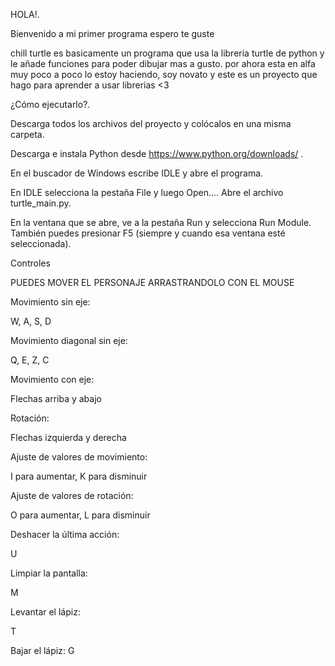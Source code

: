HOLA!.

Bienvenido a mi primer programa espero te guste

chill turtle es basicamente un programa que usa la libreria turtle de python y le añade funciones para poder dibujar mas a gusto. por ahora esta en alfa muy poco a poco lo estoy haciendo, soy novato y este es un proyecto que hago para aprender a usar librerias <3

¿Cómo ejecutarlo?.

Descarga todos los archivos del proyecto y colócalos en una misma carpeta.

Descarga e instala Python desde https://www.python.org/downloads/
.

En el buscador de Windows escribe IDLE y abre el programa.

En IDLE selecciona la pestaña File y luego Open.... Abre el archivo turtle_main.py.

En la ventana que se abre, ve a la pestaña Run y selecciona Run Module.
También puedes presionar F5 (siempre y cuando esa ventana esté seleccionada).


Controles

PUEDES MOVER EL PERSONAJE ARRASTRANDOLO CON EL MOUSE

Movimiento sin eje:

W, A, S, D

Movimiento diagonal sin eje:

Q, E, Z, C

Movimiento con eje:

Flechas arriba y abajo

Rotación:

Flechas izquierda y derecha

Ajuste de valores de movimiento:

I para aumentar, K para disminuir

Ajuste de valores de rotación:

O para aumentar, L para disminuir

Deshacer la última acción:

U

Limpiar la pantalla:

M

Levantar el lápiz:

T

Bajar el lápiz:
G
